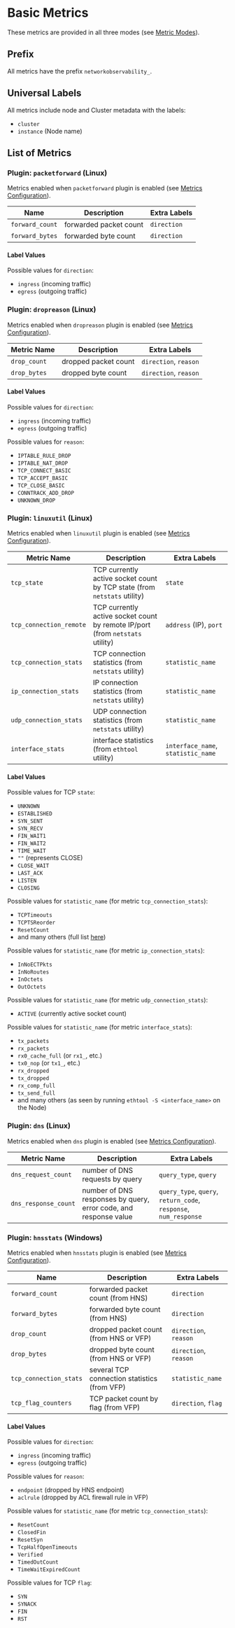 # Basic Metrics

These metrics are provided in all three modes (see [Metric Modes](./modes.md)).

## Prefix

All metrics have the prefix `networkobservability_`.

## Universal Labels

All metrics include node and Cluster metadata with the labels:

- `cluster`
- `instance` (Node name)

## List of Metrics

### Plugin: `packetforward` (Linux)

Metrics enabled when `packetforward` plugin is enabled (see [Metrics Configuration](./configuration.md)).

|        Name             | Description              | Extra Labels  |
| ----------------------- | -----------------------  | ------------- |
| `forward_count`         | forwarded packet count   | `direction`   |
| `forward_bytes`         | forwarded byte count     | `direction`   |

#### Label Values

Possible values for `direction`:

- `ingress` (incoming traffic)
- `egress` (outgoing traffic)

### Plugin: `dropreason` (Linux)

Metrics enabled when `dropreason` plugin is enabled (see [Metrics Configuration](./configuration.md)).

| Metric Name             | Description              | Extra Labels          |
| ----------------------- | ------------------------ | --------------------- |
| `drop_count`            | dropped packet count     | `direction`, `reason` |
| `drop_bytes`            | dropped byte count       | `direction`, `reason` |

#### Label Values

Possible values for `direction`:

- `ingress` (incoming traffic)
- `egress` (outgoing traffic)

Possible values for `reason`:

- `IPTABLE_RULE_DROP`
- `IPTABLE_NAT_DROP`
- `TCP_CONNECT_BASIC`
- `TCP_ACCEPT_BASIC`
- `TCP_CLOSE_BASIC`
- `CONNTRACK_ADD_DROP`
- `UNKNOWN_DROP`

### Plugin: `linuxutil` (Linux)

Metrics enabled when `linuxutil` plugin is enabled (see [Metrics Configuration](./configuration.md)).

| Metric Name             | Description                                                                     | Extra Labels                       |
| ----------------------- | ------------------------------------------------------------------------------- | ---------------------------------- |
| `tcp_state`             | TCP currently active socket count by TCP state (from `netstats` utility)        | `state`                            |
| `tcp_connection_remote` | TCP currently active socket count by remote IP/port  (from `netstats` utility)  | `address` (IP), `port`             |
| `tcp_connection_stats`  | TCP connection statistics  (from `netstats` utility)                            | `statistic_name`                   |
| `ip_connection_stats`   | IP connection statistics  (from `netstats` utility)                             | `statistic_name`                   |
| `udp_connection_stats`  | UDP connection statistics (from `netstats` utility)                             | `statistic_name`                   |
| `interface_stats`       | interface statistics (from `ethtool` utility)                                   | `interface_name`, `statistic_name` |

#### Label Values

Possible values for TCP `state`:

- `UNKNOWN`
- `ESTABLISHED`
- `SYN_SENT`
- `SYN_RECV`
- `FIN_WAIT1`
- `FIN_WAIT2`
- `TIME_WAIT`
- `""` (represents CLOSE)
- `CLOSE_WAIT`
- `LAST_ACK`
- `LISTEN`
- `CLOSING`

Possible values for `statistic_name` (for metric `tcp_connection_stats`):

- `TCPTimeouts`
- `TCPTSReorder`
- `ResetCount`
- and many others (full list [here](./plugins/linuxutil.md#label-values-for-tcp_connection_stats))

Possible values for `statistic_name` (for metric `ip_connection_stats`):

- `InNoECTPkts`
- `InNoRoutes`
- `InOctets`
- `OutOctets`

Possible values for `statistic_name` (for metric `udp_connection_stats`):

- `ACTIVE` (currently active socket count)

Possible values for `statistic_name` (for metric `interface_stats`):

- `tx_packets`
- `rx_packets`
- `rx0_cache_full` (or `rx1_`, etc.)
- `tx0_nop` (or `tx1_`, etc.)
- `rx_dropped`
- `tx_dropped`
- `rx_comp_full`
- `tx_send_full`
- and many others (as seen by running `ethtool -S <interface_name>` on the Node)

### Plugin: `dns` (Linux)

Metrics enabled when `dns` plugin is enabled (see [Metrics Configuration](./configuration.md)).

| Metric Name                  | Description                                                      | Extra Labels                                                     |
| ---------------------------- | ---------------------------------------------------------------- | ---------------------------------------------------------------- |
| `dns_request_count`          | number of DNS requests by query                                  | `query_type`, `query`                                            |
| `dns_response_count`         | number of DNS responses by query, error code, and response value | `query_type`, `query`, `return_code`, `response`, `num_response` |

### Plugin: `hnsstats` (Windows)

Metrics enabled when `hnsstats` plugin is enabled (see [Metrics Configuration](./configuration.md)).

|        Name             | Description                                   | Extra Labels          |
| ----------------------- | ----------------------------------------------| --------------------- |
| `forward_count`         | forwarded packet count (from HNS)             | `direction`           |
| `forward_bytes`         | forwarded byte count (from HNS)               | `direction`           |
| `drop_count`            | dropped packet count (from HNS or VFP)        | `direction`, `reason` |
| `drop_bytes`            | dropped byte count (from HNS or VFP)          | `direction`, `reason` |
| `tcp_connection_stats`  | several TCP connection statistics (from VFP)  | `statistic_name`      |
| `tcp_flag_counters`     | TCP packet count by flag (from VFP)           | `direction`, `flag`   |

#### Label Values

Possible values for `direction`:

- `ingress` (incoming traffic)
- `egress` (outgoing traffic)

Possible values for `reason`:

- `endpoint` (dropped by HNS endpoint)
- `aclrule` (dropped by ACL firewall rule in VFP)

Possible values for `statistic_name` (for metric `tcp_connection_stats`):

- `ResetCount`
- `ClosedFin`
- `ResetSyn`
- `TcpHalfOpenTimeouts`
- `Verified`
- `TimedOutCount`
- `TimeWaitExpiredCount`

Possible values for TCP `flag`:

- `SYN`
- `SYNACK`
- `FIN`
- `RST`
